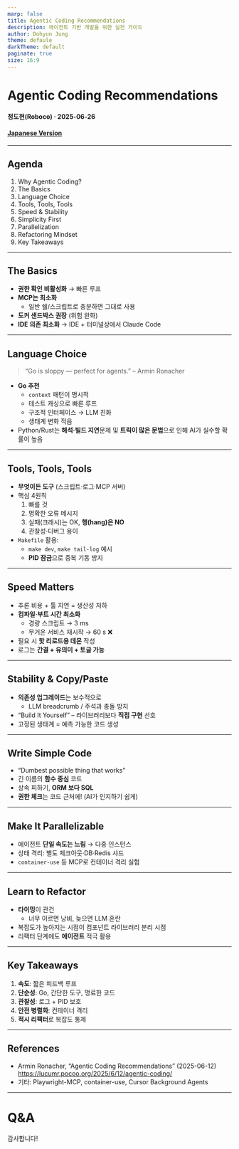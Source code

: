 ```yaml
---
marp: false
title: Agentic Coding Recommendations
description: 에이전트 기반 개발을 위한 실전 가이드
author: Dohyun Jung
theme: defaule
darkTheme: default
paginate: true
size: 16:9
---
```


# Agentic Coding Recommendations  
#### 정도현(Roboco) · 2025-06-26


#### [Japanese Version](https://roboco-io.github.io/agentic-coding-recommendation/slides.ja.html)

---

## Agenda
1. Why Agentic Coding?
2. The Basics
3. Language Choice
4. Tools, Tools, Tools
5. Speed & Stability
6. Simplicity First
7. Parallelization
8. Refactoring Mindset
9. Key Takeaways

---

## The Basics
- **권한 확인 비활성화** → 빠른 루프  
- **MCP는 최소화**  
  - 일반 쉘/스크립트로 충분하면 그대로 사용  
- **도커 샌드박스 권장** (위험 완화)  
- **IDE 의존 최소화** → IDE + 터미널상에서 Claude Code

<!--
**Presenter Notes:**
- 이 파트는 에이전트에게 최대한 자유롭게 작업을 맡기고, 개발자는 관리와 방향 제시에 집중하는 워크플로우를 의미합니다.
- 권한 확인을 비활성화하면 반복 루프가 빨라집니다. 다만, 위험을 줄이기 위해 도커 샌드박스 환경을 권장합니다.
- MCP(도구 표준화 프로토콜)는 꼭 필요할 때만 사용하고, 일반 쉘/스크립트로 충분하면 그대로 두는 것이 효율적입니다.
- IDE 의존도를 줄이면, 에이전트가 코드 작성에 집중하고, 개발자는 최종 편집만 하면 됩니다.
- 실무에서는 에이전트가 한 번에 고려해야 할 정보가 많아질수록 관리가 어려워지므로, 적절한 시점에 구조화와 리팩터링이 필요합니다.
-->

---

## Language Choice
> “Go is sloppy — perfect for agents.” – Armin Ronacher
- **Go 추천**  
  - `context` 패턴이 명시적  
  - 테스트 캐싱으로 빠른 루프  
  - 구조적 인터페이스 → LLM 친화  
  - 생태계 변화 적음
- Python/Rust는 **해석·빌드 지연**문제 및 **트릭이 많은 문법**으로 인해 AI가 실수할 확률이 높음

<!--
**Presenter Notes:**
- 에이전트가 친숙한 언어와 환경을 제공하면 작업 정확도와 속도가 올라갑니다.
- Go는 context 전달이 명확하고, 테스트 캐싱이 잘 되어 반복 작업이 빠릅니다.
- 구조적 인터페이스 덕분에 LLM이 타입을 쉽게 이해할 수 있습니다.
- 생태계 변화가 적어, 에이전트가 예측 가능한 코드를 생성합니다.
- Python/Rust는 빌드/실행 지연, 매직(숨겨진 동작) 때문에 에이전트가 실수하기 쉽습니다.
- 실무에서는 Makefile에 테스트, 린터, 로그 명령을 정리해두면 에이전트가 쉽게 활용할 수 있습니다.
-->

---

## Tools, Tools, Tools
- **무엇이든 도구** (스크립트·로그·MCP 서버)  
- 핵심 4원칙  
  1. 빠를 것  
  2. 명확한 오류 메시지  
  3. 실패(크래시)는 OK, **행(hang)은 NO**  
  4. 관찰성·디버그 용이  
- `Makefile` 활용:  
  - `make dev`, `make tail-log` 예시  
  - **PID 잠금**으로 중복 기동 방지

<!--
**Presenter Notes:**
- 도구란 린터, 테스트, 로그, 개발 서버 등 에이전트가 사용할 수 있는 모든 것을 의미합니다.
- 도구는 빠르고, 명확한 오류 메시지를 주며, 크래시는 괜찮지만 멈춤(hang)은 절대 안 됩니다.
- 관찰성과 디버깅이 쉬워야 에이전트가 문제를 진단하고 해결할 수 있습니다.
- Makefile에 주요 명령을 정리해두면 에이전트가 쉽게 접근할 수 있습니다.
- 예시: PID 잠금으로 중복 기동을 막아, 에이전트가 서버를 여러 번 띄우는 실수를 방지합니다.
- 로그를 stdout에 남기고, 문서에 위치를 명시하면 에이전트가 필요한 정보를 직접 찾아 처리할 수 있습니다.
-->

---

## Speed Matters
- 추론 비용 + 툴 지연 = 생산성 저하  
- **컴파일·부트 시간 최소화**  
  - 경량 스크립트 → 3 ms  
  - 무거운 서비스 재시작 → 60 s ❌  
- 필요 시 **핫 리로드용 데몬** 작성  
- 로그는 **간결 + 유의미 + 토글 가능**

<!--
**Presenter Notes:**
- 에이전트의 작업 속도는 도구와 환경 설정에 크게 좌우됩니다.
- 반복 작업(테스트, 빌드 등)이 빠를수록 에이전트가 더 자주, 더 효과적으로 피드백을 받을 수 있습니다.
- 빌드/테스트 속도를 최적화해 빠른 피드백 루프를 만드세요.
- 예시: 테스트가 느리면 에이전트가 작은 변경에도 오래 기다려야 하므로, 병렬화나 캐싱을 활용해 속도를 높입니다.
- 로그는 꼭 필요한 정보만, 간결하게 남기고, 필요에 따라 토글할 수 있게 설계하세요.
-->

---

## Stability & Copy/Paste
- **의존성 업그레이드**는 보수적으로  
  - LLM breadcrumb / 주석과 충돌 방지  
- “Build It Yourself” – 라이브러리보다 **직접 구현** 선호  
- 고정된 생태계 = 예측 가능한 코드 생성

<!--
**Presenter Notes:**
- 예측 가능한 결과와 일관된 동작이 중요합니다.
- 의존성 업그레이드는 보수적으로 진행해, LLM이 남긴 주석이나 결정과 충돌하지 않게 합니다.
- 가능하면 직접 구현(Build It Yourself) 방식을 선호해, 에이전트가 코드를 더 잘 이해하고 유지보수할 수 있게 합니다.
- 고정된 생태계는 에이전트가 예측 가능한 코드를 생성하는 데 도움이 됩니다.
- 예시: 디버그 모드에서 이메일을 실제로 보내지 않고 로그에 남기면, 에이전트가 로그만 보고 인증 플로우를 자동화할 수 있습니다.
-->

---

## Write Simple Code
- “Dumbest possible thing that works”  
- 긴 이름의 **함수 중심** 코드  
- 상속 피하기, **ORM 보다 SQL**  
- **권한 체크**는 코드 근처에! (AI가 인지하기 쉽게)

<!--
**Presenter Notes:**
- 복잡성을 줄이고, 명확하고 단순한 구조를 유지해야 에이전트가 전체 맥락을 이해하기 쉽습니다.
- 함수 중심, 긴 이름, 상속 대신 조합, ORM보다 SQL 등 단순한 패턴을 권장합니다.
- 권한 체크는 코드 근처에 명확히 두어, 에이전트가 놓치지 않게 합니다.
- 실무에서는 기능별로 파일과 컴포넌트를 분리하고, 불필요한 중복을 제거하세요.
-->

---

## Make It Parallelizable
- 에이전트 **단일 속도는 느림** → 다중 인스턴스  
- 상태 격리: 별도 체크아웃·DB·Redis 샤드  
- `container-use` 등 MCP로 컨테이너 격리 실험

<!--
**Presenter Notes:**
- 에이전트가 여러 작업을 동시에 처리할 수 있도록 설계하면 전체 개발 속도가 빨라집니다.
- 테스트, 빌드, 코드 생성 등 반복 작업을 병렬로 실행하세요.
- 상태 격리를 위해 별도 체크아웃, DB, Redis 샤드 등을 활용할 수 있습니다.
- MCP의 container-use 등으로 컨테이너 격리 실험도 가능합니다.
-->

---

## Learn to Refactor
- **타이밍**이 관건  
  - 너무 이르면 낭비, 늦으면 LLM 혼란  
- 복잡도가 높아지는 시점이 컴포넌트 라이브러리 분리 시점  
- 리팩터 단계에도 **에이전트** 적극 활용

<!--
**Presenter Notes:**
- 리팩터링의 시점과 범위를 신중하게 결정해야 합니다.
- 너무 이르거나 늦은 리팩터링은 오히려 비효율적입니다.
- 에이전트가 작업하기 힘들어질 때가 적기입니다.
- 예시: Tailwind 클래스가 너무 많아져서 에이전트가 컴포넌트 추출을 못할 때, 그 시점에 구조화 작업을 지시하세요.
- 리팩터 단계에도 에이전트를 적극 활용할 수 있습니다.
-->

---

## Key Takeaways
1. **속도**: 짧은 피드백 루프  
2. **단순성**: Go, 간단한 도구, 명료한 코드  
3. **관찰성**: 로그 + PID 보호  
4. **안전 병렬화**: 컨테이너 격리  
5. **적시 리팩터**로 복잡도 통제

---

## References
- Armin Ronacher, “Agentic Coding Recommendations” (2025-06-12)  
  <https://lucumr.pocoo.org/2025/6/12/agentic-coding/>  
- 기타: Playwright-MCP, container-use, Cursor Background Agents

---

# Q&A  
감사합니다!